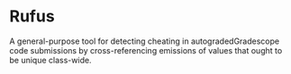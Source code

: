 # Rufus

A general-purpose tool for detecting cheating in autogradedGradescope code submissions by cross-referencing emissions of values that ought to be unique class-wide.
